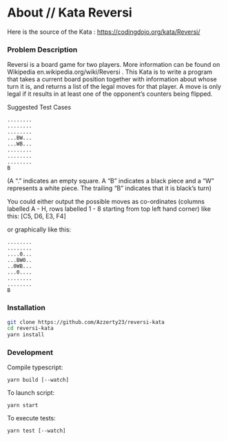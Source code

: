 # About // Kata Reversi

Here is the source of the Kata : https://codingdojo.org/kata/Reversi/

### Problem Description

Reversi is a board game for two players. More information can be found on Wikipedia en.wikipedia.org/wiki/Reversi . This Kata is to write a program that takes a current board position together with information about whose turn it is, and returns a list of the legal moves for that player. A move is only legal if it results in at least one of the opponent’s counters being flipped.

Suggested Test Cases

```
........
........
........
...BW...
...WB...
........
........
........
B
```

(A “.” indicates an empty square. A “B” indicates a black piece and a “W” represents a white piece. The trailing “B” indicates that it is black’s turn)

You could either output the possible moves as co-ordinates (columns labelled A - H, rows labelled 1 - 8 starting from top left hand corner) like this: [C5, D6, E3, F4]

or graphically like this:

```
........
........
....0...
...BW0..
..0WB...
...0....
........
........
B
```

### Installation

```bash
git clone https://github.com/Azzerty23/reversi-kata
cd reversi-kata
yarn install
```

### Development

Compile typescript:

```
yarn build [--watch]
```

To launch script:

```
yarn start
```

To execute tests:

```
yarn test [--watch]
```
